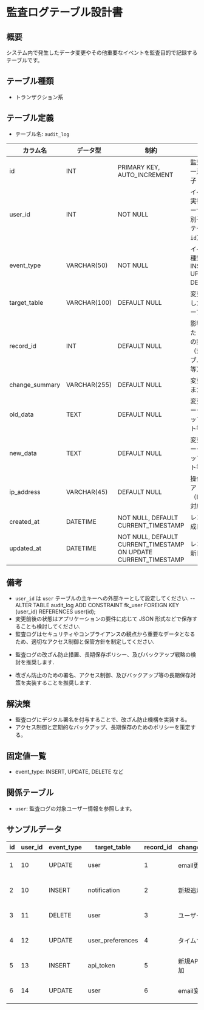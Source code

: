 # 監査ログテーブル設計書

## 概要

システム内で発生したデータ変更やその他重要なイベントを監査目的で記録するテーブルです。

## テーブル種類
- トランザクション系

## テーブル定義

- テーブル名: `audit_log`

| カラム名       | データ型      | 制約                                                          | 説明                                             |
|----------------|---------------|---------------------------------------------------------------|--------------------------------------------------|
| id             | INT           | PRIMARY KEY, AUTO_INCREMENT                                   | 監査ログの一意な識別子                              |
| user_id        | INT           | NOT NULL                                                      | イベントを実行したユーザーの識別子（`user` テーブルの `id`） |
| event_type     | VARCHAR(50)   | NOT NULL                                                      | イベントの種類（例: INSERT, UPDATE, DELETE 等）        |
| target_table   | VARCHAR(100)  | DEFAULT NULL                                                  | 変更が発生した対象テーブル名                        |
| record_id      | INT           | DEFAULT NULL                                                  | 影響を受けたレコードの識別子（対象テーブルの `id` 等）      |
| change_summary | VARCHAR(255)  | DEFAULT NULL                                                  | 変更の概要または理由                              |
| old_data       | TEXT          | DEFAULT NULL                                                  | 変更前のデータ（スナップショット等）                 |
| new_data       | TEXT          | DEFAULT NULL                                                  | 変更後のデータ（スナップショット等）                 |
| ip_address     | VARCHAR(45)   | DEFAULT NULL                                                  | 操作時のIPアドレス（IPv4/IPv6対応）                |
| created_at     | DATETIME      | NOT NULL, DEFAULT CURRENT_TIMESTAMP                           | レコード作成日時                                |
| updated_at     | DATETIME      | NOT NULL, DEFAULT CURRENT_TIMESTAMP ON UPDATE CURRENT_TIMESTAMP | レコード更新日時                                |

## 備考

- `user_id` は `user` テーブルの主キーへの外部キーとして設定してください.
-- ALTER TABLE audit_log ADD CONSTRAINT fk_user FOREIGN KEY (user_id) REFERENCES user(id);
- 変更前後の状態はアプリケーションの要件に応じて JSON 形式などで保存することも検討してください.
- 監査ログはセキュリティやコンプライアンスの観点から重要なデータとなるため、適切なアクセス制御と保管方針を制定してください.
+ 監査ログの改ざん防止措置、長期保存ポリシー、及びバックアップ戦略の検討を推奨します.
- 改ざん防止のための署名、アクセス制御、及びバックアップ等の長期保存対策を実装することを推奨します.

## 解決策
- 監査ログにデジタル署名を付与することで、改ざん防止機構を実装する。
- アクセス制御と定期的なバックアップ、長期保存のためのポリシーを策定する。

## 固定値一覧
- event_type: INSERT, UPDATE, DELETE など

## 関係テーブル
- `user`: 監査ログの対象ユーザー情報を参照します。

## サンプルデータ

| id | user_id | event_type | target_table | record_id | change_summary      | old_data   | new_data                                     | ip_address      | created_at           | updated_at           |
|----|---------|------------|--------------|-----------|---------------------|------------|----------------------------------------------|-----------------|----------------------|----------------------|
| 1  | 10      | UPDATE     | user         | 1         | email更新           | {}         | {"email": "new@example.com"}                 | 192.168.1.100   | 2023-10-01 00:00:00  | 2023-10-01 00:00:00  |
| 2  | 10      | INSERT     | notification | 2         | 新規追加            | {}         | {"message": "新規通知"}                      | 192.168.1.102   | 2023-11-05 00:00:00  | 2023-11-05 00:00:00  |
| 3  | 11      | DELETE     | user         | 3         | ユーザー削除        | {}         | {}                                          | 192.168.1.103   | 2023-12-01 00:00:00  | 2023-12-01 00:00:00  |
| 4  | 12      | UPDATE     | user_preferences | 4       | タイムゾーン更新   | {}         | {"timezone": "UTC"}                          | 192.168.1.105   | 2023-12-15 00:00:00  | 2023-12-15 00:00:00  |
| 5  | 13      | INSERT     | api_token        | 5       | 新規APIトークン追加 | {}         | {"token": "new_api_token"}                   | 192.168.1.112   | 2023-12-20 00:00:00  | 2023-12-20 00:00:00  |
| 6  | 14      | UPDATE     | user             | 6       | email変更           | {"email": "old@example.com"} | {"email": "updated@example.com"} | 192.168.1.116   | 2023-12-25 00:00:00  | 2023-12-25 00:00:00  |
